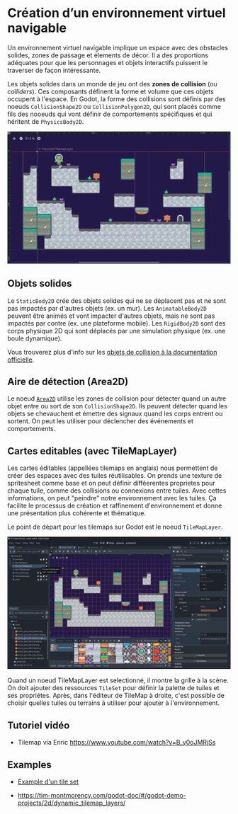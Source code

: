 # Création d’un environnement virtuel navigable

Un environnement virtuel navigable implique un espace avec des obstacles solides, zones de passage et élements de décor. Il a des proportions adéquates pour que les personnages et objets interactifs puissent le traverser de façon intéressante.

Les objets solides dans un monde de jeu ont des **zones de collision** (ou *colliders*). Ces composants définent la forme et volume que ces objets occupent à l'espace. En Godot, la forme des collisions sont définis par des noeuds `CollisionShape2D` ou `CollisionPolygon2D`, qui sont placés comme fils des nooeuds qui vont définir de comportements spécifiques et qui héritent de `PhysicsBody2D`.

![Exemple de niveau dans l'éditeur Godot et ses zones de collision.](image.png)

## Objets solides

Le `StaticBody2D` crée des objets solides qui ne se déplacent pas et ne sont pas impactés par d'autres objets (ex. un mur). Les `AnimatableBody2D` peuvent être animés et vont impacter d'autres objets, mais ne sont pas impactés par contre (ex. une plateforme mobile). Les `RigidBody2D` sont des corps physique 2D qui sont déplacés par une simulation physique (ex. une boule dynamique). 

Vous trouverez plus d'info sur les [objets de collision à la documentation officielle](https://docs.godotengine.org/fr/4.x/tutorials/physics/physics_introduction.html#collision-objects).

## Aire de détection (Area2D)

Le noeud [`Area2D`](https://docs.godotengine.org/fr/4.x/tutorials/physics/physics_introduction.html#area2d) utilise les zones de collision pour détecter quand un autre objet entre ou sort de son `CollisionShape2D`.  Ils peuvent détecter quand les objets se chevauchent et émettre des signaux quand les corps entrent ou sortent. On peut les utiliser pour déclencher des événements et comportements. 

## Cartes editables (avec **TileMapLayer**)

Les cartes éditables (appellées tilemaps en anglais) nous permettent de créer des espaces avec des tuiles réutilisables. On prends une texture de spritesheet comme base et on peut définir difféerentes proprietes pour chaque tuile, comme des collisions ou connexions entre tuiles. Avec cettes informations, on peut "peindre"
notre environnement avec les tuiles. Ça facilite le processus de création et raffinement d'environnement et donne une présentation plus cohérente et thématique.

Le point de départ pour les tilemaps sur Godot est le noeud `TileMapLayer`. 

![TileMapLayer avec l'éditeur de TileMap activé.](<Capture d’écran 2025-09-18 105034.png>)

Quand un noeud TileMapLayer est selectionné, il montre la grille à la scène. On doit ajouter des ressources `TileSet` pour définir la palette de tuiles et ses propriétes. Après, dans l'éditeur de TileMap à droite, c'est possible de choisir quelles tuiles ou terrains à utiliser pour ajouter à l'environnement.

## Tutoriel vidéo

* Tilemap via Enric https://www.youtube.com/watch?v=B_y0oJMRjSs


## Examples

* [Example d'un tile set](https://raw.githubusercontent.com/egl-edu/exemple--plateforme/refs/heads/main/projet_godot/assets/spritesheets/paysage_tile_set.tres)

* https://tim-montmorency.com/godot-doc/#/godot-demo-projects/2d/dynamic_tilemap_layers/

